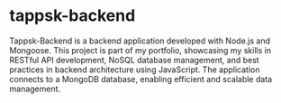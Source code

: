# tappsk-backend
Tappsk-Backend is a backend application developed with Node.js and Mongoose. This project is part of my portfolio, showcasing my skills in RESTful API development, NoSQL database management, and best practices in backend architecture using JavaScript. The application connects to a MongoDB database, enabling efficient and scalable data management.

